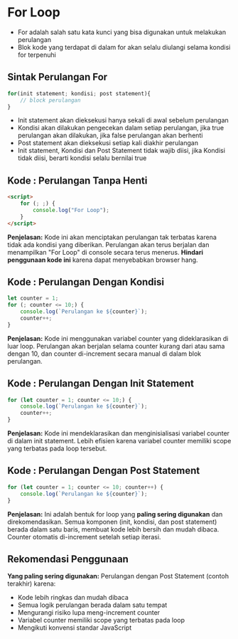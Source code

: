 # For Loop

- For adalah salah satu kata kunci yang bisa digunakan untuk melakukan perulangan
- Blok kode yang terdapat di dalam for akan selalu diulangi selama kondisi for terpenuhi

## Sintak Perulangan For

```javascript
for(init statement; kondisi; post statement){
    // block perulangan
}
```

- Init statement akan dieksekusi hanya sekali di awal sebelum perulangan
- Kondisi akan dilakukan pengecekan dalam setiap perulangan, jika true perulangan akan dilakukan, jika false perulangan akan berhenti
- Post statement akan dieksekusi setiap kali diakhir perulangan
- Init statement, Kondisi dan Post Statement tidak wajib diisi, jika Kondisi tidak diisi, berarti kondisi selalu bernilai true

## Kode : Perulangan Tanpa Henti

```html
<script>
    for (; ;) {
        console.log("For Loop");
    }
</script>
```

**Penjelasan:** Kode ini akan menciptakan perulangan tak terbatas karena tidak ada kondisi yang diberikan. Perulangan akan terus berjalan dan menampilkan "For Loop" di console secara terus menerus. **Hindari penggunaan kode ini** karena dapat menyebabkan browser hang.

## Kode : Perulangan Dengan Kondisi

```javascript
let counter = 1;
for (; counter <= 10;) {
    console.log(`Perulangan ke ${counter}`);
    counter++;
}
```

**Penjelasan:** Kode ini menggunakan variabel counter yang dideklarasikan di luar loop. Perulangan akan berjalan selama counter kurang dari atau sama dengan 10, dan counter di-increment secara manual di dalam blok perulangan.

## Kode : Perulangan Dengan Init Statement

```javascript
for (let counter = 1; counter <= 10;) {
    console.log(`Perulangan ke ${counter}`);
    counter++;
}
```

**Penjelasan:** Kode ini mendeklarasikan dan menginisialisasi variabel counter di dalam init statement. Lebih efisien karena variabel counter memiliki scope yang terbatas pada loop tersebut.

## Kode : Perulangan Dengan Post Statement

```javascript
for (let counter = 1; counter <= 10; counter++) {
    console.log(`Perulangan ke ${counter}`);
}
```

**Penjelasan:** Ini adalah bentuk for loop yang **paling sering digunakan** dan direkomendasikan. Semua komponen (init, kondisi, dan post statement) berada dalam satu baris, membuat kode lebih bersih dan mudah dibaca. Counter otomatis di-increment setelah setiap iterasi.

## Rekomendasi Penggunaan

**Yang paling sering digunakan:** Perulangan dengan Post Statement (contoh terakhir) karena:
- Kode lebih ringkas dan mudah dibaca
- Semua logik perulangan berada dalam satu tempat
- Mengurangi risiko lupa meng-increment counter
- Variabel counter memiliki scope yang terbatas pada loop
- Mengikuti konvensi standar JavaScript
